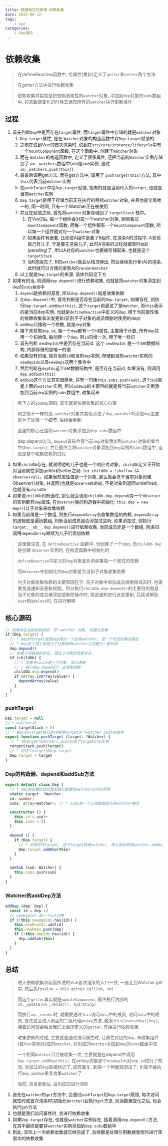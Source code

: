 ```yaml
---
title: 数据响应式原理-依赖收集
date: 2022-08-12
tags:
    - vue
categories:
    - Vue源码
---
```


# 依赖收集

> 在defineReactive函数中, 给属性(重新)定义了`getter`和`setter`两个方法
> 
> 在getter方法中进行依赖收集
> 
> 依赖收集其实就是把依赖该属性的`watcher`对象, 添加到`dep`对象的`subs`数组中, 将来数据变化的时候去通知所有的`watcher`执行更新操作

## 过程

1. 首先判断`Dep`中是否存在`target`属性, 而`target`属性中存储的就是`watcher`对象
   1. `Dep.target`属性, 是在 `Watcher`对象的构造函数中对`Dep.target`赋值的
   2. 之前在说到Vue的首次渲染时, 说到在`src/core/instance/lifecycle`中有一个`mountComponent`函数, 在这个函数中, 创建了`Watcher`对象
   3. 而在 `Watcher`的构造函数中, 定义了很多属性, 还把当前的`Watcher`实例存储到了 `vm._watchers`数组中(vm是vue实例, 通过`vm._watchers.push(this)`)
   4. 最最后调用get方法, 而在get方法中, 调用了 `pushTarget(this)`方法, 其中`this`代表当前`Watcher`实例
   5. 在`pushTarget`中给`Dep.target`赋值, 指向的就是当前传入的`target`, 也就是当前`Watcher`实例
   6. `Dep.target`是用于存储当前正在执行的目标`watcher`对象, 并且他是全局唯一的, 同一时间, 只有一个Watcher正在被使用
   7. 并且在赋值之前, 首先将`watcher`对象存储到了 `targetStack` 栈中。
      1. 在Vue2后, 每一个组件会对应一个watcher对象, 刚刚看过`mountComponent`函数, 而每一个组件都有一个`mountComponent`函数, 所以每一个组件就对应一个`watcher`对象
      2. 如果组件有嵌套, 比如说A组件嵌套了B组件, 在渲染A的过程中, A发现自己有儿子, 于是要先渲染儿子, 此时A渲染的过程就被暂时`挂起`(pending)了, 所以A对应的`watcher`也要被存储起来, 也就是这个`targetStack`
      3. 当B渲染完了, B的`watcher`就会从栈顶弹出, 然后继续执行爹(A)的渲染, 此时就可以方便的拿到A的`renderWatcher`
   8. 以上就是`Dep.target`的来源, 具体代码见下方
2. 如果有的话, 则调用`dep.depend()`进行依赖收集, 也就是将`watcher`对象添加到`dep`的`subs数组`中
   1. `depend`是依赖的意思, 所以`dep.depend()`就是收集依赖
   2. `在dep.depend()`中, 首先判断是否存在当前的`Dep.target`, 如果存在, 则执行`Dep.target.addDep(this)`, 这个`target`前面说了是`Watcher`, 而`this`表示的是当前dep实例, 也就是`defineReactive`中定义的`dep`, 用于当前属性值的依赖收集和派发更新(区别于子对象的成员增删时使用的dep)
   3. `addDep`只接收一个参数, 就是`dep`对象
   4. 接下来获取`dep.id`, 每一个`dep`都有一个id属性, 主要用于计数, 所有`dep`共用一个初始值, 每创建一个`dep`, 则`id`自增一次, 用于唯一标识
   5. 首先判断 `newDepIds`中是否存在当前id, 这个 `newDepIds` 是一个set数据结构, 内部存储的是唯一的值
   6. 如果没有的话, 就将当前`id`和当前`dep`实例, 存储到当前`watcher`实例的 `newDepIds`以及`newDeps`这两个集合中
   7. 然后判断在`depIds`这个set数据结构中, 是否存在当前id, 如果没有, 则调用`dep.addSub(this)`
   8. `addSub`这个方法其实很简单, 只有一句话`this.subs.push(sub)`, 这个`sub`就是上面的`watcher`实例, 所以`addSub`的主要目的就是将当前`watcher`实例添加到当前`dep`实例的`subs`数组中, 收集起来
> 看下方的`addDep`源码, 其实就是依赖收集的核心位置
> 
> 和之前不一样的是, `watcher`对象其实也添加了`dep`, `watcher`中添加`dep`主要是为了处理一个细节, 后续会看到
> 
> 这里的核心还是将`watcher`对象添加到`dep.subs`数组中
> 
> dep.depend方法, `depend`首先会将当前`dep`对象添加到`watcher`对象的集合中(`Dep.target`), 并且最终会将`watcher`对象添加到`dep`实例的`subs`数组中, 这就是整个收集依赖的过程
3. 如果`childOb`存在, 就说明他的儿子也是一个响应式对象。`childOb`定义于开始对当前属性添加getter和setter之前: `let childOb = !shallow && observe(val)`。如果当前属性值是一个对象, 那么就会基于当前对象创建Observer()对象, 并返回(也就是`observe的逻辑`), 不是对象则返回undefined, 也就没有`childOb`
4. 如果说`childOb`判断通过, 那么就会调用`childOb.dep.depend`(每一个`Observer`的实例都有`dep`属性, 在`Observer`类的构造器中初始化: `this.dep = new Dep()`)让子对象来收集依赖
5. 如果当前值是一个数组, 则执行`dependArray`去收集数组的依赖, `dependArray`的逻辑就是遍历数组, 判断当前成员是否添加过监听, 如果添加过, 则执行`target.__ob__.dep.depend()`进行依赖收集, 当前成员还是一个数组, 则递归调用`dependArray`继续为儿子们添加依赖


> 这里要注意, 在 `defineReactive` 函数中, 也创建了一个dep, 而`childOb.dep`是创建 `Observer`实例时, 在构造函数中初始化的
> 
> `defineReactive`中定义的`dep`对象是负责收集每一个属性的依赖
> 
> 而`Observer`中初始化的`dep`对象是为当前子对象收集依赖
> 
> 为子对象收集依赖的主要原因在于: 当子对象中添加成员或删除成员时, 也需要发送通知去更新视图。所以执行`childOb.dep.depend()`的主要目的就是当子对象的成员被添加或删除操作时, 发送通知进行派发更新, 后续讲解到`$set`和`$delete`时, 在进行解释

## 核心源码

```ts
// 如果存在当前依赖目标, 即 watcher 对象, 则建立依赖
if (Dep.target) {
  // * Dep的target就是Dep类的一个全局watcher, 是一个可选的静态属性
  // * Dep这个类主要是为了让数据和watcher之间建立一座桥梁
  dep.depend()
  // 如果子观察目标存在, 建立子对象的依赖关系
  if (childOb) {
    // * 如果子value是一个对象, 就会进来
    // ! 执行dep.depend() 去收集依赖
    childOb.dep.depend()
    if (Array.isArray(value)) {
      dependArray(value)
    }
  }
}
```

### pushTarget

```ts
Dep.target = null
// * watcher栈
const targetStack = []
// * 在pushTarget执行的时候将target这个watcher push到栈中
export function pushTarget (target: ?Watcher) {
  // * 将target(watcher) push到这个targetStack中
  targetStack.push(target)
  // * 将这个target给Dep.target
  Dep.target = target
}
```

### Dep的构造器、depend和addSub方法

```ts
export default class Dep {
  // * dep类主要的目的就是建立数据和watcher之间的桥梁
  static target: ?Watcher;
  id: number;
  subs: Array<Watcher>; // * subs是一个订阅数据变化的watcher集合

  constructor () {
    this.id = uid++
    this.subs = []
  }

  depend () {
    if (Dep.target) {
      // * 如果存在target, 这个target就是watcher, 那么就会使用watcher.addDep(this)
      Dep.target.addDep(this)
    }
  }

  addSub (sub: Watcher) {
    this.subs.push(sub)
  }
}
```

### Watcher的addDep方法

```ts
addDep (dep: Dep) {
  const id = dep.id
  // newDepIds 是一个set对象
  if (!this.newDepIds.has(id)) {
    this.newDepIds.add(id)
    this.newDeps.push(dep)
    if (!this.depIds.has(id)) {
      dep.addSub(this)
    }
  }
}
```

## 总结

> 进入依赖收集和前面所说的Vue首次渲染的入口一致, 一直走到Watcher.get中, 然后执行`value = this.getter.call(vm, vm)`
> 
> 而这个`getter`其实就是`updateComponent`, 最终执行内部的`vm._update(vm._render(), hydrating)`
> 
> 而执行`vm._render`时, 就需要通过`this`访问`data`中的成员, 访问`data`中的成员, 首先就会进入前面的二级代理proxy方法, 触发`this[sourceKey][key]`, 接着访问就会触发我们上面所定义的`getter`, 开始进行依赖收集
> 
> 收集依赖的过程, 主要就是通过访问属性时, 让属性对应的`dep`, 来收集组件(或Vue实例)对应的`Watcher`, 将对应的`Watcher`添加到`dep`的`subs`数组中来
> 
> 一个相同`Watcher`只会被收集一次, 主要就是在depend中调用`Dep.target.addDep(this)`, 在`addDep`内部那个`newDepIds`对`dep.id`进行了校验, 添加过的`dep`就被标记了, 如有重复, 到第一个判断就退出了, 也就不会执行`dep.addSub`重复收集`watcher`了
> 
> 当然, 派发更新后, 会对应的进行清除

1. 首先在`watcher`的`get`方法中, 会通过`pushTarget`给`Dep.target`赋值, 每次访问属性时或首次渲染时(初始化`Watcher`)会执行`get`方法, 而当数据变化之后, 也会执行`get`方法
2. 也就是我们访问属性时, 会进行依赖收集
3. 如果`Dep.target`存在, 也就是`watcher`实例存在, 接着调用`dep.depend()`方法, 在其中最终是要将`watcher`实例添加到`dep.subs`数组中
4. 到此, 实际上一次依赖收集就已经完成了, 后续都是处理引用数据类型时进行深层次的依赖收集
